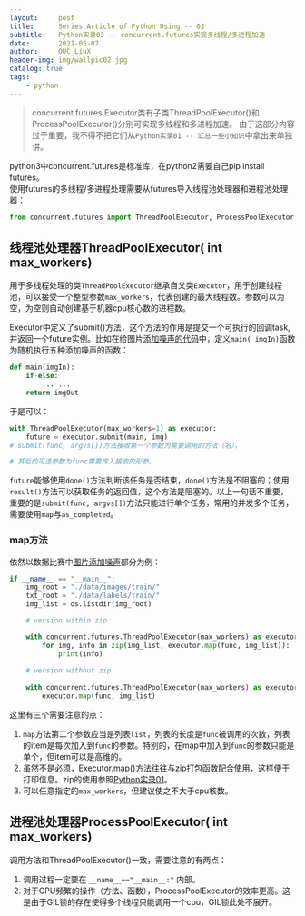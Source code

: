 ```yaml
---
layout:     post
title:      Series Article of Python Using -- 03
subtitle:   Python实录03 -- concurrent.futures实现多线程/多进程加速           
date:       2021-05-07
author:     OUC_LiuX
header-img: img/wallpic02.jpg
catalog: true
tags:
    - python   
---
```


<head>
    <script src="https://cdn.mathjax.org/mathjax/latest/MathJax.js?config=TeX-AMS-MML_HTMLorMML" type="text/javascript"></script>
    <script type="text/x-mathjax-config">
        MathJax.Hub.Config({
            tex2jax: {
            skipTags: ['script', 'noscript', 'style', 'textarea', 'pre'],
            inlineMath: [['$','$']]
            }
        });
    </script>
</head>   

> concurrent.futures.Executor类有子类ThreadPoolExecutor()和ProcessPoolExecutor()分别可实现多线程和多进程加速。
> 由于这部分内容过于重要，我不得不把它们从`Python实录01 -- 汇总一些小知识`中拿出来单独讲。         

python3中concurrent.futures是标准库，在python2需要自己pip install futures。    
使用futures的多线程/多进程处理需要从futures导入线程池处理器和进程池处理器：    
```python    
from concurrent.futures import ThreadPoolExecutor, ProcessPoolExecutor   
```

## 线程池处理器ThreadPoolExecutor( int max_workers)     

用于多线程处理的类`ThreadPoolExecutor`继承自父类`Executor`，用于创建线程池，可以接受一个整型参数`max_workers`，代表创建的最大线程数。参数可以为空，为空则自动创建基于机器cpu核心数的进程数。    

Executor中定义了submit()方法，这个方法的作用是提交一个可执行的回调task,并返回一个future实例。比如在给图片[添加噪声的代码](https://github.com/OUCliuxiang/smartShip2020/blob/main/data/dataReinformance.py)中，定义`main( imgIn)`函数为随机执行五种添加噪声的函数：    
```python    
def main(imgIn):
    if-else:
        ... ... 
    return imgOut    
```     

于是可以：     
```python    
with ThreadPoolExecutor(max_workers=1) as executor:    
    future = executor.submit(main, img)
# submit(func, argvs[])方法接收第一个参数为需要调用的方法（名），      

# 其后的可选参数为func需要传入接收的形参。    

```   
`future`能够使用`done()`方法判断该任务是否结束，`done()`方法是不阻塞的；使用`result()`方法可以获取任务的返回值，这个方法是阻塞的。以上一句话不重要，重要的是`submit(func, argvs[])`方法只能进行单个任务，常用的并发多个任务，需要使用`map`与`as_completed`。     

### map方法      

依然以数据比赛中[图片添加噪声](https://www.ouc-liux.cn/2021/05/07/Series-Article-of-Deep-Learning-01/#%E6%B7%BB%E5%8A%A0%E5%99%AA%E5%A3%B0)部分为例：     
```python    
if __name__ == "__main__":
    img_root = "./data/images/train/"
    txt_root = "./data/labels/train/"
    img_list = os.listdir(img_root)

    # version within zip       

    with concurrent.futures.ThreadPoolExecutor(max_workers) as executor:
        for img, info in zip(img_list, executor.map(func, img_list)):
            print(info)
    
    # version without zip      
    
    with concurrent.futures.ThreadPoolExecutor(max_workers) as executor: 
        executor.map(func, img_list)    
```     
这里有三个需要注意的点：    
1. `map`方法第二个参数应当是列表`list`，列表的长度是`func`被调用的次数，列表的item是每次加入到`func`的参数。特别的，在map中加入到`func`的参数只能是单个，但item可以是高维的。
2. 虽然不是必须，Executor.map()方法往往与zip打包函数配合使用，这样便于打印信息。zip的使用参照[Python实录01](https://www.ouc-liux.cn/2021/05/07/Series-Article-of-Python-Using-01/#python3%E4%B8%AD%E7%9A%84zip%E5%87%BD%E6%95%B0)。     
3. 可以任意指定的`max_workers`，但建议使之不大于cpu核数。     



## 进程池处理器ProcessPoolExecutor( int max_workers)    

调用方法和ThreadPoolExecutor()一致，需要注意的有两点：    
1. 调用过程一定要在 `__name__=="__main__:"` 内部。     
2. 对于CPU频繁的操作（方法、函数），ProcessPoolExecutor的效率更高。这是由于GIL锁的存在使得多个线程只能调用一个cpu，GIL锁此处不展开。